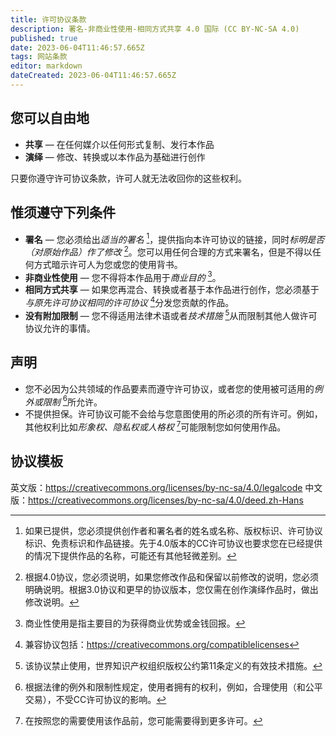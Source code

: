 ```yaml
---
title: 许可协议条款
description: 署名-非商业性使用-相同方式共享 4.0 国际 (CC BY-NC-SA 4.0)
published: true
date: 2023-06-04T11:46:57.665Z
tags: 网站条款
editor: markdown
dateCreated: 2023-06-04T11:46:57.665Z
---
```


## 您可以自由地
- **共享** — 在任何媒介以任何形式复制、发行本作品
- **演绎** — 修改、转换或以本作品为基础进行创作

只要你遵守许可协议条款，许可人就无法收回你的这些权利。

## 惟须遵守下列条件
- **署名** — 您必须给出*适当的署名* [^1]，提供指向本许可协议的链接，同时*标明是否（对原始作品）作了修改* [^2]。您可以用任何合理的方式来署名，但是不得以任何方式暗示许可人为您或您的使用背书。
- **非商业性使用** — 您不得将本作品用于*商业目的* [^3]。
- **相同方式共享** — 如果您再混合、转换或者基于本作品进行创作，您必须基于*与原先许可协议相同的许可协议* [^4]分发您贡献的作品。
- **没有附加限制** — 您不得适用法律术语或者*技术措施* [^5]从而限制其他人做许可协议允许的事情。

## 声明
- 您不必因为公共领域的作品要素而遵守许可协议，或者您的使用被可适用的*例外或限制* [^6]所允许。
- 不提供担保。许可协议可能不会给与您意图使用的所必须的所有许可。例如，其他权利比如*形象权、隐私权或人格权* [^7]可能限制您如何使用作品。

## 协议模板
英文版：https://creativecommons.org/licenses/by-nc-sa/4.0/legalcode
中文版：https://creativecommons.org/licenses/by-nc-sa/4.0/deed.zh-Hans



[^1]: 如果已提供，您必须提供创作者和署名者的姓名或名称、版权标识、许可协议标识、免责标识和作品链接。先于4.0版本的CC许可协议也要求您在已经提供的情况下提供作品的名称，可能还有其他轻微差别。
[^2]: 根据4.0协议，您必须说明，如果您修改作品和保留以前修改的说明，您必须明确说明。根据3.0协议和更早的协议版本，您仅需在创作演绎作品时，做出修改说明。
[^3]: 商业性使用是指主要目的为获得商业优势或金钱回报。
[^4]: 兼容协议包括：https://creativecommons.org/compatiblelicenses
[^5]: 该协议禁止使用，世界知识产权组织版权公约第11条定义的有效技术措施。
[^6]: 根据法律的例外和限制性规定，使用者拥有的权利，例如，合理使用（和公平交易），不受CC许可协议的影响。
[^7]: 在按照您的需要使用该作品前，您可能需要得到更多许可。